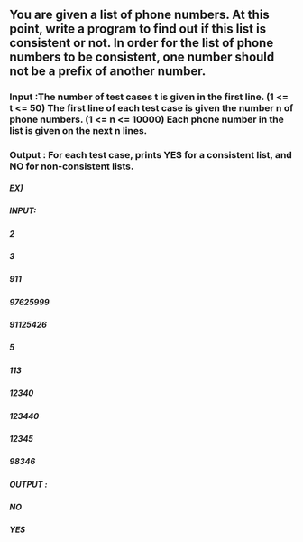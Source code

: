 ## You are given a list of phone numbers. At this point, write a program to find out if this list is consistent or not. In order for the list of phone numbers to be consistent, one number should not be a prefix of another number.
### Input :The number of test cases t is given in the first line. (1 <= t <= 50) The first line of each test case is given the number n of phone numbers. (1 <= n <= 10000) Each phone number in the list is given on the next n lines.
### Output : For each test case, prints YES for a consistent list, and NO for non-consistent lists.

##### EX)
##### INPUT:                         
##### 2
##### 3
##### 911
##### 97625999
##### 91125426
##### 5
##### 113
##### 12340
##### 123440
##### 12345
##### 98346


##### OUTPUT :
##### NO
##### YES
